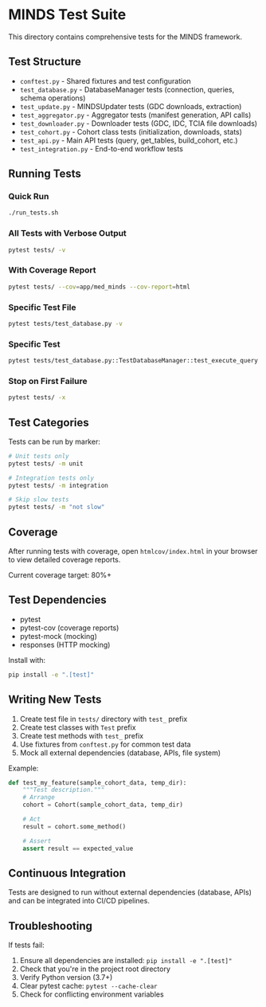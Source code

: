 # MINDS Test Suite

This directory contains comprehensive tests for the MINDS framework.

## Test Structure

- `conftest.py` - Shared fixtures and test configuration
- `test_database.py` - DatabaseManager tests (connection, queries, schema operations)
- `test_update.py` - MINDSUpdater tests (GDC downloads, extraction)
- `test_aggregator.py` - Aggregator tests (manifest generation, API calls)
- `test_downloader.py` - Downloader tests (GDC, IDC, TCIA file downloads)
- `test_cohort.py` - Cohort class tests (initialization, downloads, stats)
- `test_api.py` - Main API tests (query, get_tables, build_cohort, etc.)
- `test_integration.py` - End-to-end workflow tests

## Running Tests

### Quick Run
```bash
./run_tests.sh
```

### All Tests with Verbose Output
```bash
pytest tests/ -v
```

### With Coverage Report
```bash
pytest tests/ --cov=app/med_minds --cov-report=html
```

### Specific Test File
```bash
pytest tests/test_database.py -v
```

### Specific Test
```bash
pytest tests/test_database.py::TestDatabaseManager::test_execute_query -v
```

### Stop on First Failure
```bash
pytest tests/ -x
```

## Test Categories

Tests can be run by marker:

```bash
# Unit tests only
pytest tests/ -m unit

# Integration tests only
pytest tests/ -m integration

# Skip slow tests
pytest tests/ -m "not slow"
```

## Coverage

After running tests with coverage, open `htmlcov/index.html` in your browser to view detailed coverage reports.

Current coverage target: 80%+

## Test Dependencies

- pytest
- pytest-cov (coverage reports)
- pytest-mock (mocking)
- responses (HTTP mocking)

Install with:
```bash
pip install -e ".[test]"
```

## Writing New Tests

1. Create test file in `tests/` directory with `test_` prefix
2. Create test classes with `Test` prefix
3. Create test methods with `test_` prefix
4. Use fixtures from `conftest.py` for common test data
5. Mock all external dependencies (database, APIs, file system)

Example:
```python
def test_my_feature(sample_cohort_data, temp_dir):
    """Test description."""
    # Arrange
    cohort = Cohort(sample_cohort_data, temp_dir)

    # Act
    result = cohort.some_method()

    # Assert
    assert result == expected_value
```

## Continuous Integration

Tests are designed to run without external dependencies (database, APIs) and can be integrated into CI/CD pipelines.

## Troubleshooting

If tests fail:

1. Ensure all dependencies are installed: `pip install -e ".[test]"`
2. Check that you're in the project root directory
3. Verify Python version (3.7+)
4. Clear pytest cache: `pytest --cache-clear`
5. Check for conflicting environment variables